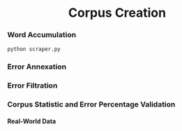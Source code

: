 <h1 align="center">Corpus Creation</h1>
 
 ### Word Accumulation
 ```
python scraper.py
```
 
 ### Error Annexation
 
 
 ### Error Filtration
 
 
 ### Corpus Statistic and Error Percentage Validation
 #### Real-World Data
